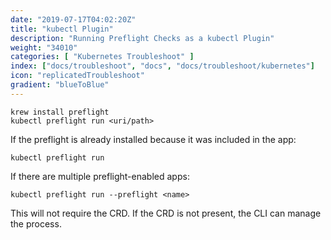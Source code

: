 ```yaml
---
date: "2019-07-17T04:02:20Z"
title: "kubectl Plugin"
description: "Running Preflight Checks as a kubectl Plugin"
weight: "34010"
categories: [ "Kubernetes Troubleshoot" ]
index: ["docs/troubleshoot", "docs", "docs/troubleshoot/kubernetes"]
icon: "replicatedTroubleshoot"
gradient: "blueToBlue"
---
```


```shell
krew install preflight
kubectl preflight run <uri/path>
```

If the preflight is already installed because it was included in the app:

```shell
kubectl preflight run
```

If there are multiple preflight-enabled apps:

```
kubectl preflight run --preflight <name>
```

This will not require the CRD. If the CRD is not present, the CLI can manage the process.

